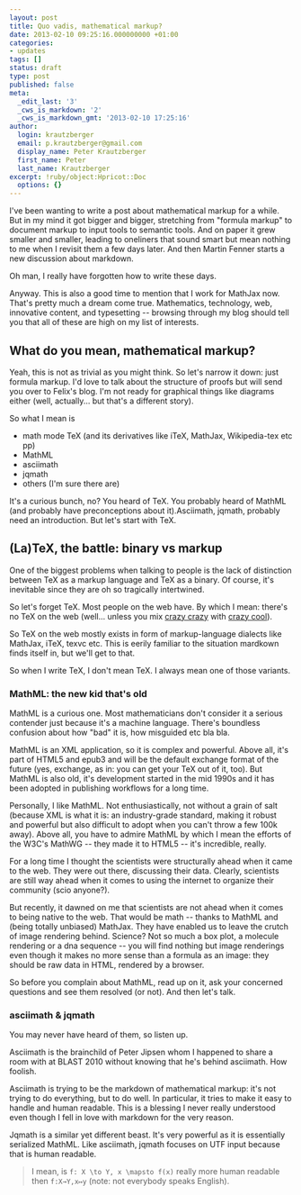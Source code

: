 ```yaml
---
layout: post
title: Quo vadis, mathematical markup?
date: 2013-02-10 09:25:16.000000000 +01:00
categories:
- updates
tags: []
status: draft
type: post
published: false
meta:
  _edit_last: '3'
  _cws_is_markdown: '2'
  _cws_is_markdown_gmt: '2013-02-10 17:25:16'
author:
  login: krautzberger
  email: p.krautzberger@gmail.com
  display_name: Peter Krautzberger
  first_name: Peter
  last_name: Krautzberger
excerpt: !ruby/object:Hpricot::Doc
  options: {}
---
```


I've been wanting to write a post about mathematical markup for a while. But in my mind it got bigger and bigger, stretching from "formula markup" to document markup to input tools to semantic tools. And on paper it grew smaller and smaller, leading to oneliners that sound smart but mean nothing to me when I revisit them a few days later. And then Martin Fenner starts a new discussion about markdown.

Oh man, I really have forgotten how to write these days.

Anyway. This is also a good time to mention that I work for MathJax now. That's pretty much a dream come true. Mathematics, technology, web, innovative content, and typesetting -- browsing through my blog should tell you that all of these are high on my list of interests.

## What do you mean, mathematical markup?

Yeah, this is not as trivial as you might think. So let's narrow it down: just formula markup. I'd love to talk about the structure of proofs but will send you over to Felix's blog. I'm not ready for graphical things like diagrams either (well, actually... but that's a different story).

So what I mean is

*   math mode TeX (and its derivatives like iTeX, MathJax, Wikipedia-tex etc pp)
*   MathML
*   asciimath
*   jqmath
*   others (I'm sure there are)

It's a curious bunch, no? You heard of TeX. You probably heard of MathML (and probably have preconceptions about it).Asciimath, jqmath, probably need an introduction. But let's start with TeX.

## (La)TeX, the battle: binary vs markup

One of the biggest problems when talking to people is the lack of distinction between TeX as a markup language and TeX as a binary. Of course, it's inevitable since they are oh so tragically intertwined.

So let's forget TeX. Most people on the web have. By which I mean: there's no TeX on the web (well... unless you mix [crazy crazy](https://github.com/manuels/pdftex.js) with [crazy cool](https://github.com/mozilla/pdf.js)).

So TeX on the web mostly exists in form of markup-language dialects like MathJax, iTeX, texvc etc. This is eerily familiar to the situation mardkown finds itself in, but we'll get to that.

So when I write TeX, I don't mean TeX. I always mean one of those variants.

### MathML: the new kid that's old

MathML is a curious one. Most mathematicians don't consider it a serious contender just because it's a machine language. There's boundless confusion about how "bad" it is, how misguided etc bla bla.

MathML is an XML application, so it is complex and powerful. Above all, it's part of HTML5 and epub3 and will be the default exchange format of the future (yes, exchange, as in: you can get your TeX out of it, too). But MathML is also old, it's development started in the mid 1990s and it has been adopted in publishing workflows for a long time.

Personally, I like MathML. Not enthusiastically, not without a grain of salt (because XML is what it is: an industry-grade standard, making it robust and powerful but also difficult to adopt when you can't throw a few 100k away). Above all, you have to admire MathML by which I mean the efforts of the W3C's MathWG -- they made it to HTML5 -- it's incredible, really.

For a long time I thought the scientists were structurally ahead when it came to the web. They were out there, discussing their data. Clearly, scientists are still way ahead when it comes to using the internet to organize their community (scio anyone?).

But recently, it dawned on me that scientists are not ahead when it comes to being native to the web. That would be math -- thanks to MathML and (being totally unbiased) MathJax. They have enabled us to leave the crutch of image rendering behind. Science? Not so much a box plot, a molecule rendering or a dna sequence -- you will find nothing but image renderings even though it makes no more sense than a formula as an image: they should be raw data in HTML, rendered by a browser.

So before you complain about MathML, read up on it, ask your concerned questions and see them resolved (or not). And then let's talk.

### asciimath & jqmath

You may never have heard of them, so listen up.

Asciimath is the brainchild of Peter Jipsen whom I happened to share a room with at BLAST 2010 without knowing that he's behind asciimath. How foolish.

Asciimath is trying to be the markdown of mathematical markup: it's not trying to do everything, but to do well. In particular, it tries to make it easy to handle and human readable. This is a blessing I never really understood even though I fell in love with markdown for the very reason.

Jqmath is a similar yet different beast. It's very powerful as it is essentially serialized MathML. Like asciimath, jqmath focuses on UTF input because that is human readable.

> I mean, is `f: X \to Y, x \mapsto f(x)` really more human readable then `f:X→Y,x↦y` (note: not everybody speaks English).